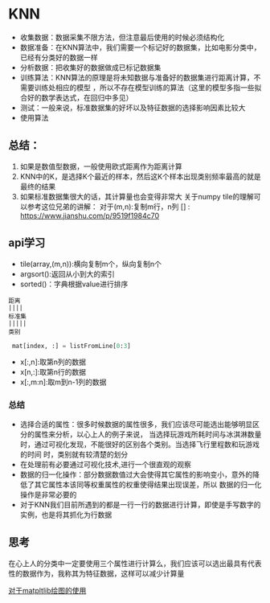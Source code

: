 # KNN
* 收集数据：数据采集不限方法，但注意最后使用的时候必须结构化
* 数据准备：在KNN算法中，我们需要一个标记好的数据集，比如电影分类中，已经有分类好的数据一样
* 分析数据：把收集好的数据做成已标记数据集
* 训练算法：KNN算法的原理是将未知数据与准备好的数据集进行距离计算，不需要训练处相应的模型
，所以不存在模型训练的算法（这里的模型多指一些拟合好的数学表达式，在回归中多见）
* 测试：一般来说，标准数据集的好坏以及特征数据的选择影响因素比较大
* 使用算法

## 总结：  
1. 如果是数值型数据，一般使用欧式距离作为距离计算
2. KNN中的K，是选择K个最近的样本，然后这K个样本出现类别频率最高的就是最终的结果
3. 如果标准数据集很大的话，其计算量也会变得非常大
关于numpy tile的理解可以参考这位兄弟的讲解：
对于(m,n):复制m行，n列
[] : https://www.jianshu.com/p/9519f1984c70
## api学习    
+ tile(array,(m,n)):横向复制m个，纵向复制n个
+ argsort():返回从小到大的索引
+ sorted()：字典根据value进行排序
```mermaid
距离
||||
标准集
|||||
类别
```

```python
 mat[index, :] = listFromLine[0:3]  
```

* x[:,n]:取第n列的数据
* x[n,:]:取第n行的数据
* x[:,m:n]:取m到n-1列的数据

### 总结      
* 选择合适的属性：很多时候数据的属性很多，我们应该尽可能选出能够明显区分的属性来分析，以心上人的例子来说，
当选择玩游戏所耗时间与冰淇淋数量时，通过可视化发现，不能很好的区别各个类别。当选择飞行里程数和玩游戏的时间
时，类别就有较清楚的划分
* 在处理前有必要通过可视化技术,进行一个很直观的观察
* 数据的归一化操作：部分数据数值过大会使得其它属性的影响变小，意外的降低了其它属性本该同等权重属性的权重使得结果出现误差，所以
数据的归一化操作是非常必要的
* 对于KNN我们目前所遇到的都是一行一行的数据进行计算，即使是手写数字的实例，也是将其抓化为行数据
## 思考   
在心上人的分类中一定要使用三个属性进行计算么，我们应该可以选出最具有代表性的数据作为，我称其为特征数据，这样可以减少计算量


[对于matpltlib绘图的使用](https://www.jianshu.com/p/da385a35f68d) 